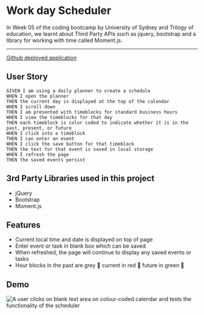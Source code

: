 # Work day Scheduler

In Week 05 of the coding bootcamp by University of Sydney and Trilogy of education, we learnt about Third Party APIs such as jquery, bootstrap and a library for working with time called Moment.js.

---

[Github deployed application](https://jcarait.github.io/work-day-scheduler/)

## User Story

```
GIVEN I am using a daily planner to create a schedule
WHEN I open the planner
THEN the current day is displayed at the top of the calendar
WHEN I scroll down
THEN I am presented with timeblocks for standard business hours
WHEN I view the timeblocks for that day
THEN each timeblock is color coded to indicate whether it is in the past, present, or future
WHEN I click into a timeblock
THEN I can enter an event
WHEN I click the save button for that timeblock
THEN the text for that event is saved in local storage
WHEN I refresh the page
THEN the saved events persist
```

## 3rd Party Libraries used in this project

- jQuery
- Bootstrap
- Moment.js

## Features

- Current local time and date is displayed on top of page
- Enter event or task in blank box which can be saved
- When refreshed, the page will continue to display any saved events or tasks
- Hour blocks in the past are grey :notebook: current in red :closed_book: future in green :green_book:

## Demo

![A user clicks on blank text area on colour-coded calendar and tests the functionality of the scheduler](./assets/images/work-day-scheduler.gif)

